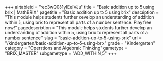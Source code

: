 +++
airtableid = "rec3wQ081yIEeIVJu"
title = "Basic addition up to 5 using brix | MathBRIX"
pagetitle = "Basic addition up to 5 using brix"
description = "This module helps students further develop an understanding of addition within 5, using brix to represent all parts of a number sentence. Play free now!"
pagedescription = "This module helps students further develop an understanding of addition within 5, using brix to represent all parts of a number sentence."
slug = "basic-addition-up-to-5-using-brix"
url = "/kindergarten/basic-addition-up-to-5-using-brix"
grade = "Kindergarten"
category = "Operations and Algebraic Thinking"
gametype = "BRIX_MASTER"
subgametype = "ADD_WITHIN_5"
+++